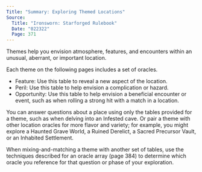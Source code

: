```yaml
---
Title: "Summary: Exploring Themed Locations"
Source:
  Title: "Ironsworn: Starforged Rulebook"
  Date: "022322"
  Page: 371
---
```


Themes help you envision atmosphere, features, and encounters within an unusual, aberrant, or important location.

Each theme on the following pages includes a set of oracles.

  * Feature: Use this table to reveal a new aspect of the location.
  * Peril: Use this table to help envision a complication or hazard.
  * Opportunity: Use this table to help envision a beneficial encounter or event, such as when rolling a strong hit with a match in a location.

You can answer questions about a place using only the tables provided for a theme, such as when delving into an Infested cave. Or pair a theme with other location oracles for more flavor and variety; for example, you might explore a Haunted Grave World, a Ruined Derelict, a Sacred Precursor Vault, or an Inhabited Settlement.

When mixing-and-matching a theme with another set of tables, use the techniques described for an oracle array (page 384) to determine which oracle you reference for that question or phase of your exploration.
